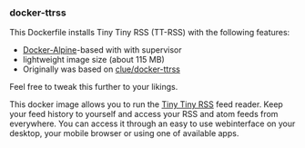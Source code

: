### docker-ttrss


This Dockerfile installs Tiny Tiny RSS (TT-RSS) with the following features:

- [Docker-Alpine](https://github.com/gliderlabs/docker-alpine)-based with with supervisor
- lightweight image size (about 115 MB)
- Originally was based on [clue/docker-ttrss](https://github.com/clue/docker-ttrss)

Feel free to tweak this further to your likings.

This docker image allows you to run the [Tiny Tiny RSS](http://www.tt-rss.org) feed reader.
Keep your feed history to yourself and access your RSS and atom feeds from everywhere.
You can access it through an easy to use webinterface on your desktop, your mobile browser or using one of available apps.

